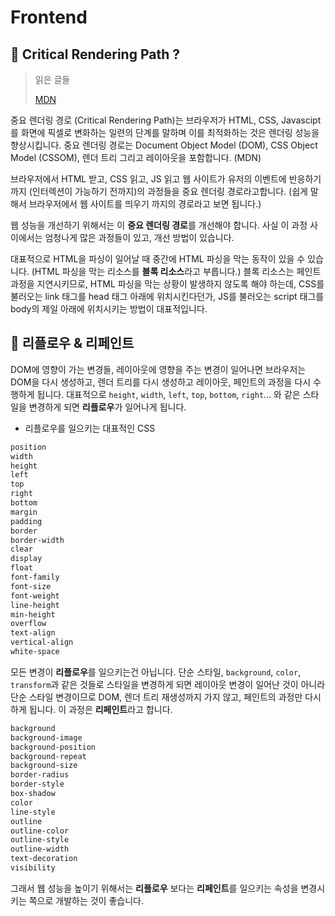 # Frontend

## 🤔 Critical Rendering Path ?

> 읽은 글들
>
> [MDN](https://developer.mozilla.org/ko/docs/Web/Performance/Critical_rendering_path)

중요 렌더링 경로 (Critical Rendering Path)는 브라우저가 HTML, CSS, Javascipt를 화면에 픽셀로 변화하는 일련의 단계를 말하며 이를 최적화하는 것은 렌더링 성능을 향상시킵니다. 중요 렌더링 경로는 Document Object Model (DOM), CSS Object Model (CSSOM), 렌더 트리 그리고 레이아웃을 포함합니다. (MDN)

브라우저에서 HTML 받고, CSS 읽고, JS 읽고 웹 사이트가 유저의 이벤트에 반응하기 까지 (인터렉션이 가능하기 전까지)의 과정들을 중요 렌더링 경로라고합니다. (쉽게 말해서 브라우저에서 웹 사이트를 띄우기 까지의 경로라고 보면 됩니다.)

웹 성능을 개선하기 위해서는 이 **중요 렌더링 경로**를 개선해야 합니다. 사실 이 과정 사이에서는 엄청나게 많은 과정들이 있고, 개선 방법이 있습니다.

대표적으로 HTML을 파싱이 일어날 때 중간에 HTML 파싱을 막는 동작이 있을 수 있습니다. (HTML 파싱을 막는 리소스를 **블록 리소스**라고 부릅니다.) 블록 리소스는 페인트 과정을 지연시키므로, HTML 파싱을 막는 상황이 발생하지 않도록 해야 하는데, CSS를 불러오는 link 태그를 head 태그 아래에 위치시킨다던가, JS를 불러오는 script 태그를 body의 제일 아래에 위치시키는 방법이 대표적입니다.

## 🤔 리플로우 & 리페인트

DOM에 영향이 가는 변경들, 레이아웃에 영향을 주는 변경이 일어나면 브라우저는 DOM을 다시 생성하고, 렌더 트리를 다시 생성하고 레이아웃, 페인트의 과정을 다시 수행하게 됩니다.
대표적으로 `height`, `width`, `left`, `top`, `bottom`, `right`... 와 같은 스타일을 변경하게 되면 **리플로우**가 일어나게 됩니다.

- 리플로우를 일으키는 대표적인 CSS

```css
position
width
height
left
top
right
bottom
margin
padding
border
border-width
clear
display
float
font-family
font-size
font-weight
line-height
min-height
overflow
text-align
vertical-align
white-space
```


모든 변경이 **리플로우**를 일으키는건 아닙니다. 단순 스타일, `background`, `color`, `transform`과 같은 것들로 스타일을 변경하게 되면 레이아웃 변경이 일어난 것이 아니라 단순 스타일 변경이므로 DOM, 렌더 트리 재생성까지 가지 않고, 페인트의 과정만 다시 하게 됩니다. 이 과정은 **리페인트**라고 합니다.

```css
background
background-image
background-position
background-repeat
background-size
border-radius
border-style
box-shadow
color
line-style
outline
outline-color
outline-style
outline-width
text-decoration
visibility
```

그래서 웹 성능을 높이기 위해서는 **리플로우** 보다는 **리페인트**를 일으키는 속성을 변경시키는 쪽으로 개발하는 것이 좋습니다.
